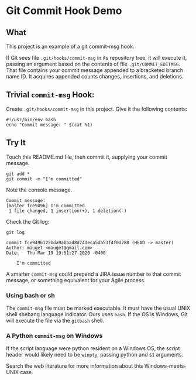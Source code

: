 # Git Commit Hook Demo

## What
This project is an example of a git commit-msg hook.

If Git sees file `.git/hooks/commit-msg` in its repository tree,
it will execute it, passing an argument based on the contents
of file `.git/COMMIT_EDITMSG`. That file contains your commit
message appended to a bracketed branch name ID. It acquires appended 
counts changes, insertions, and deletions.

## Trivial `commit-msg` Hook:
 
Create  `.git/hooks/commit-msg` in this project. Give it the
following contents:

```shell script
#!/usr/bin/env bash
echo "Commit message: " $(cat %1)
```

## Try It

Touch this README.md file, then commit it, supplying your commit message.
  
```shell script
git add *
git commit -m "I'm committed"
```

Note the console message.

```text
Commit message: 
[master fce9496] I'm committed
 1 file changed, 1 insertion(+), 1 deletion(-)
```

Check the Git log:

```shell script
git log

commit fce9496125bda9abbad8d74deca5da53f4f0d288 (HEAD -> master)
Author: mauget <mauget@gmail.com>
Date:   Thu Mar 19 19:51:27 2020 -0400

    I'm committed
```

A smarter `commit-msg` could prepend a JIRA issue number to 
that commit message, or something equivalent for your Agile process.

### Using bash or sh
The `commit-msg` file must be marked executable. It must have the
usual UNIX shell shebang language indicator. Ours uses `bash`.
If the OS is Windows, Git will execute the file via the `gitbash`
shell. 

### A Python `commit-msg` on Windows
If the script language were python resident on a Windows OS, the 
script header would likely need to be `winpty`, passing python 
and `$1` arguments.

Search the web literature for more information about this 
Windows-meets-UNIX case.


